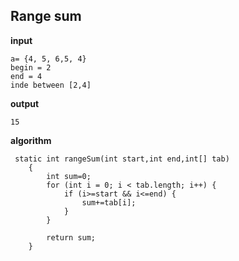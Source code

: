 
## Range sum
**input** 

    a= {4, 5, 6,5, 4}
    begin = 2
    end = 4
    inde between [2,4]

**output**

    15

**algorithm**

     static int rangeSum(int start,int end,int[] tab)
        {
            int sum=0;
            for (int i = 0; i < tab.length; i++) {
                if (i>=start && i<=end) {
                    sum+=tab[i];
                }
            }
            
            return sum;
        }
